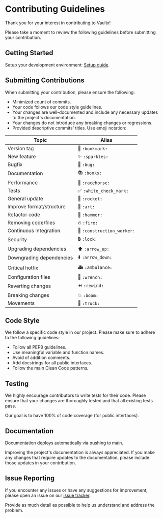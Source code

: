 # Contributing Guidelines

Thank you for your interest in contributing to Vaultx!

Please take a moment to review the following guidelines before submitting your contribution.

## Getting Started

Setup your development environment: [Setup guide](setup.md).

## Submitting Contributions

When submitting your contribution, please ensure the following:

- Minimized count of commits.
- Your code follows our code style guidelines.
- Your changes are well-documented and include any necessary updates to the project's documentation.
- Your changes do not introduce any breaking changes or regressions.
- Provided descriptive commits' titles. Use emoji notation:

| Topic                      | Alias                                         |
|----------------------------|-----------------------------------------------|
| Version tag                | 🔖 `:bookmark:`                               |
| New feature                | ✨ `:sparkles:`                               |
| Bugfix                     | 🐛 `:bug:`                                    |
| Documentation              | 📚 `:books:`                                  |
| Performance                | 🏇 `:racehorse:`                              |
| Tests                      | ✅ `:white_check_mark:`                       |
| General update             | 🚀 `:rocket:`                                 |
| Improve format/structure   | 🎨 `:art:`                                    |
| Refactor code              | 🔨 `:hammer:`                                 |
| Removing code/files        | 🔥 `:fire:`                                   |
| Continuous Integration     | 👷 `:construction_worker:`                    |
| Security                   | 🔒 `:lock:`                                   |
| Upgrading dependencies     | ⬆️ `:arrow_up:`                               |
| Downgrading dependencies   | ⬇️ `:arrow_down:`                             |
| Critical hotfix            | 🚑 `:ambulance:`                              |
| Configuration files        | 🔧 `:wrench:`                                 |
| Reverting changes          | ⏪ `:rewind:`                                 |
| Breaking changes           | 💥 `:boom:`                                   |
| Movements                  | 🚚 `:truck:`                                  |

## Code Style

We follow a specific code style in our project. Please make sure to adhere to the following guidelines:

- Follow all PEP8 guidelines.
- Use meaningful variable and function names.
- Avoid of addition comments.
- Add docstrings for all public interfaces.
- Follow the main Clean Code patterns.

## Testing

We highly encourage contributors to write tests for their code.
Please ensure that your changes are thoroughly tested and that all existing tests pass.

Our goal is to have 100% of code coverage (for public interfaces).

## Documentation

Documentation deploys automatically via pushing to main.

Improving the project's documentation is always appreciated.
If you make any changes that require updates to the documentation, please include those updates in your contribution.

## Issue Reporting

If you encounter any issues or have any suggestions for improvement, please open an issue on our
[issue tracker](https://github.com/klukashka/Vaultx/issues).

Provide as much detail as possible to help us understand and address the problem.
